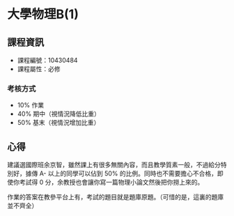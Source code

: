 # 大學物理B(1)

## 課程資訊

* 課程編號：10430484
* 課程屬性：必修

### 考核方式

* 10% 作業
* 40% 期中（視情況降低比重）
* 50% 基末（視情況增加比重）

## 心得

建議選國際班余京智，雖然課上有很多無關內容，而且教學質素一般，不過給分特別好，據傳 A- 以上的同學可以佔到 50% 的比例。同時也不需要擔心不合格，即使你考試得 0 分，余教授也會讓你寫一篇物理小論文然後把你撈上來的。

作業的答案在教參平台上有，考試的題目就是題庫原題。（可惜的是，這裏的題庫並不齊全）
